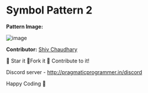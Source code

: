 # Symbol Pattern 2

**Pattern Image:**

![image](https://github.com/Punit-Choudhary/Python-beginner-scripts/blob/main/Patterns/Symbol_Patterns/img/2.PNG)

**Contributor:** [Shiv Chaudhary](https://github.com/helloshiv01)

:star2: Star it :fork_and_knife:Fork it :handshake: Contribute to it!

Discord server - http://pragmaticprogrammer.in/discord

Happy Coding :purple_heart:
